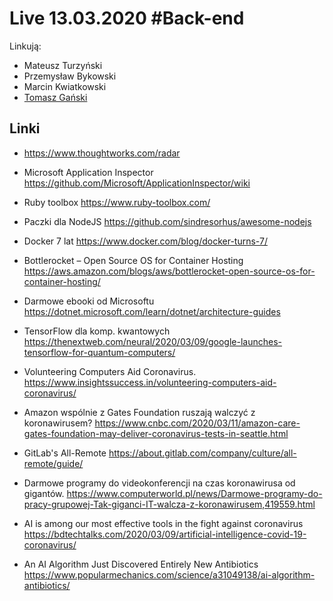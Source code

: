 # Live 13.03.2020 #Back-end

Linkują:
- Mateusz Turzyński
- Przemysław Bykowski
- Marcin Kwiatkowski
- [Tomasz Gański](https://www.linkedin.com/in/tomaszganski)

## Linki

* https://www.thoughtworks.com/radar
* Microsoft Application Inspector
  https://github.com/Microsoft/ApplicationInspector/wiki

* Ruby toolbox
  https://www.ruby-toolbox.com/

* Paczki dla NodeJS
  https://github.com/sindresorhus/awesome-nodejs

* Docker 7 lat
  https://www.docker.com/blog/docker-turns-7/

* Bottlerocket – Open Source OS for Container Hosting
  https://aws.amazon.com/blogs/aws/bottlerocket-open-source-os-for-container-hosting/

* Darmowe ebooki od Microsoftu
  https://dotnet.microsoft.com/learn/dotnet/architecture-guides

* TensorFlow dla komp. kwantowych
  https://thenextweb.com/neural/2020/03/09/google-launches-tensorflow-for-quantum-computers/

* Volunteering Computers Aid Coronavirus.
  https://www.insightssuccess.in/volunteering-computers-aid-coronavirus/

* Amazon wspólnie z Gates Foundation ruszają walczyć z koronawirusem?
  https://www.cnbc.com/2020/03/11/amazon-care-gates-foundation-may-deliver-coronavirus-tests-in-seattle.html

* GitLab's All-Remote
  https://about.gitlab.com/company/culture/all-remote/guide/

* Darmowe programy do videokonferencji na czas koronawirusa od gigantów.
  https://www.computerworld.pl/news/Darmowe-programy-do-pracy-grupowej-Tak-giganci-IT-walcza-z-koronawirusem,419559.html

* AI is among our most effective tools in the fight against coronavirus
  https://bdtechtalks.com/2020/03/09/artificial-intelligence-covid-19-coronavirus/

* An AI Algorithm Just Discovered Entirely New Antibiotics
  https://www.popularmechanics.com/science/a31049138/ai-algorithm-antibiotics/
